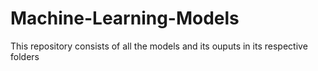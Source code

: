 # Machine-Learning-Models


This repository consists of all the models and its ouputs in its respective folders
